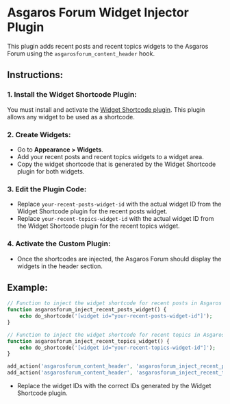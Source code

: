 # Asgaros Forum Widget Injector Plugin

This plugin adds recent posts and recent topics widgets to the Asgaros Forum using the `asgarosforum_content_header` hook.

## Instructions:

### 1. Install the Widget Shortcode Plugin:
You must install and activate the [Widget Shortcode plugin](https://de.wordpress.org/plugins/widget-shortcode/). This plugin allows any widget to be used as a shortcode.

### 2. Create Widgets:
- Go to **Appearance > Widgets**.
- Add your recent posts and recent topics widgets to a widget area.
- Copy the widget shortcode that is generated by the Widget Shortcode plugin for both widgets.

### 3. Edit the Plugin Code:
- Replace `your-recent-posts-widget-id` with the actual widget ID from the Widget Shortcode plugin for the recent posts widget.
- Replace `your-recent-topics-widget-id` with the actual widget ID from the Widget Shortcode plugin for the recent topics widget.

### 4. Activate the Custom Plugin:
- Once the shortcodes are injected, the Asgaros Forum should display the widgets in the header section.

## Example:

```php
// Function to inject the widget shortcode for recent posts in Asgaros Forum
function asgarosforum_inject_recent_posts_widget() {
    echo do_shortcode('[widget id="your-recent-posts-widget-id"]');
}

// Function to inject the widget shortcode for recent topics in Asgaros Forum
function asgarosforum_inject_recent_topics_widget() {
    echo do_shortcode('[widget id="your-recent-topics-widget-id"]');
}

add_action('asgarosforum_content_header', 'asgarosforum_inject_recent_posts_widget');
add_action('asgarosforum_content_header', 'asgarosforum_inject_recent_topics_widget');
```

- Replace the widget IDs with the correct IDs generated by the Widget Shortcode plugin.

